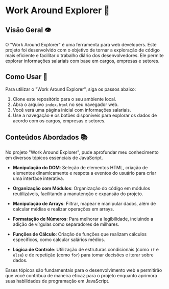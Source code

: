 # Work Around Explorer 🚀

## Visão Geral 👁️

O "Work Around Explorer" é uma ferramenta para web developers. Este projeto foi desenvolvido com o objetivo de tornar a exploração de código mais eficiente e facilitar o trabalho diário dos desenvolvedores. Ele permite explorar informações salariais com base em cargos, empresas e setores.

## Como Usar 🧭

Para utilizar o "Work Around Explorer", siga os passos abaixo:

1. Clone este repositório para o seu ambiente local.
2. Abra o arquivo `index.html` no seu navegador web.
3. Você verá uma página inicial com informações salariais.
4. Use a navegação e os botões disponíveis para explorar os dados de acordo com os cargos, empresas e setores.

## Conteúdos Abordados 📚

No projeto "Work Around Explorer", pude aprofundar meu conhecimento em diversos tópicos essenciais de JavaScript.

- **Manipulação do DOM**: Seleção de elementos HTML, criação de elementos dinamicamente e respota a eventos do usuário para criar uma interface interativa.

- **Organização com Módulos**: Organização do código em módulos reutilizáveis, facilitando a manutenção e expansão do projeto.

- **Manipulação de Arrays**: Filtrar, mapear e manipular dados, além de calcular médias e realizar operações em arrays.

- **Formatação de Números**: Para melhorar a legibilidade, incluindo a adição de vírgulas como separadores de milhares.

- **Funções de Cálculo**: Criação de funções que realizam cálculos específicos, como calcular salários médios.

- **Lógica de Controle**: Utilização de estruturas condicionais (como `if` e `else`) e de repetição (como `for`) para tomar decisões e iterar sobre dados.

Esses tópicos são fundamentais para o desenvolvimento web e permitirão que você contribua de maneira eficaz para o projeto enquanto aprimora suas habilidades de programação em JavaScript. 





